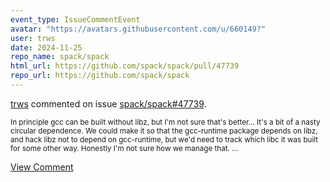 ```yaml
---
event_type: IssueCommentEvent
avatar: "https://avatars.githubusercontent.com/u/660149?"
user: trws
date: 2024-11-25
repo_name: spack/spack
html_url: https://github.com/spack/spack/pull/47739
repo_url: https://github.com/spack/spack
---
```


<a href='https://github.com/trws' target='_blank'>trws</a> commented on issue <a href='https://github.com/spack/spack/pull/47739' target='_blank'>spack/spack#47739</a>.

<small>In principle gcc can be built without libz, but I'm not sure that's better... It's a bit of a nasty circular dependence.  We could make it so that the gcc-runtime package depends on libz, and hack libz not to depend on gcc-runtime, but we'd need to track which libc it was built for some other way.  Honestly I'm not sure how we manage that....</small>

<a href='https://github.com/spack/spack/pull/47739' target='_blank'>View Comment</a>